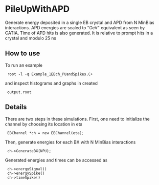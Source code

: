 # PileUpWithAPD

Generate energy deposited in a single EB crystal and APD from N MinBias interactions. APD energies are scaled to "GeV" equivalent as seen by CATIA. Time of APD hits is also generated. It is relative to prompt hits in a crystal and modulo 25 ns

## How to use

To run an example
````
 root -l -q Example_1EBch_PUandSpikes.C+
````
and inspect histograms and graphs in created
````
 output.root
````

## Details

There are two steps in these simulations. 
First, one need to initialize the channel by choosing its location in eta
````
 EBChannel *ch = new EBChannel(eta);
````

Then, generate energies for each BX with N MinBias interactions
````
 ch->GenerateBX(NPU);
````
Generated energies and times can be accessed as
````
 ch->energySignal()
 ch->energySpike()
 ch->timeSpike()
````

